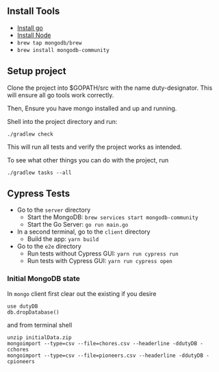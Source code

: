 ## Install Tools
- [Install go](https://golang.org/doc/install)
- [Install Node](https://nodejs.org/en/)
- `brew tap mongodb/brew`
- `brew install mongodb-community`

## Setup project

Clone the project into $GOPATH/src with the name duty-designator. This will ensure all go tools work correctly.

Then,
Ensure you have mongo installed and up and running.

Shell into the project directory and run:

    ./gradlew check

This will run all tests and verify the project works as intended.

To see what other things you can do with the project, run

    ./gradlew tasks --all


## Cypress Tests

- Go to the `server` directory
    - Start the MongoDB: `brew services start mongodb-community`
    - Start the Go Server: `go run main.go`
- In a second terminal, go to the `client` directory
    - Build the app: `yarn build`
- Go to the `e2e` directory
    - Run tests without Cypress GUI: `yarn run cypress run`
    - Run tests with Cypress GUI: `yarn run cypress open` 


### Initial MongoDB state

In `mongo` client first clear out the existing if you desire

```
use dutyDB
db.dropDatabase()
```

and from terminal shell

```
unzip initialData.zip
mongoimport --type=csv --file=chores.csv --headerline -ddutyDB -cchores
mongoimport --type=csv --file=pioneers.csv --headerline -ddutyDB -cpioneers
```
